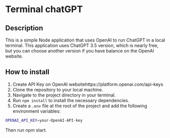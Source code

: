 # Terminal chatGPT

## Description

This is a simple Node application that uses OpenAI to run ChatGPT in a local terminal. This application uses ChatGPT 3.5 version, which is nearly free, but you can choose another version if you have balance on the OpenAI website.

## How to install

1. Create API Key on OpenAI websitehttps://platform.openai.com/api-keys
2. Clone the repository to your local machine.
3. Navigate to the project directory in your terminal.
4. Run `npm install` to install the necessary dependencies.
5. Create a `.env` file at the root of the project and add the following environment variables:

```bash
OPENAI_API_KEY=your-OpenAI-API-key
```
Then run npm start.
